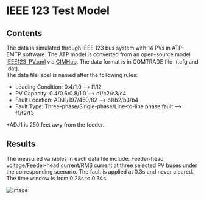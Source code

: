 # IEEE 123 Test Model
## Contents
The data is simulated through IEEE 123 bus system with 14 PVs in ATP-EMTP software. The ATP model is converted from an open-source model [IEEE123_PV.xml](https://github.com/GRIDAPPSD/CIMHub/blob/feature/SETO/OEDI/xml/IEEE123_PV.xml) via [CIMHub](https://github.com/GRIDAPPSD/CIMHub/tree/feature/SETO). The data format is in COMTRADE file（.cfg and .dat).<br>
The data file label is named after the following rules:<br>
* Loading Condition: 0.4/1.0 --> l1/l2<br>
* PV Capacity: 0.4/0.6/0.8/1.0 --> c1/c2/c3/c4<br>
* Fault Location: ADJ1/197/450/82 --> b1/b2/b3/b4<br>
* Fault Type: Three-phase/Single-phase/Line-to-line phase fault --> f1/f2/f3<br>

*ADJ1 is 250 feet awy from the feeder.<br>

## Results
The measured variables in each data file include: Feeder-head voltage/Feeder-head current/RMS current at three selected PV buses under the corresponding scenario. The fault is applied at 0.3s and never cleared. The time window is from 0.28s to 0.34s.

![image](https://user-images.githubusercontent.com/113486786/205101071-91c863a6-51fc-4c40-a5e6-274aad9b0a14.png)
